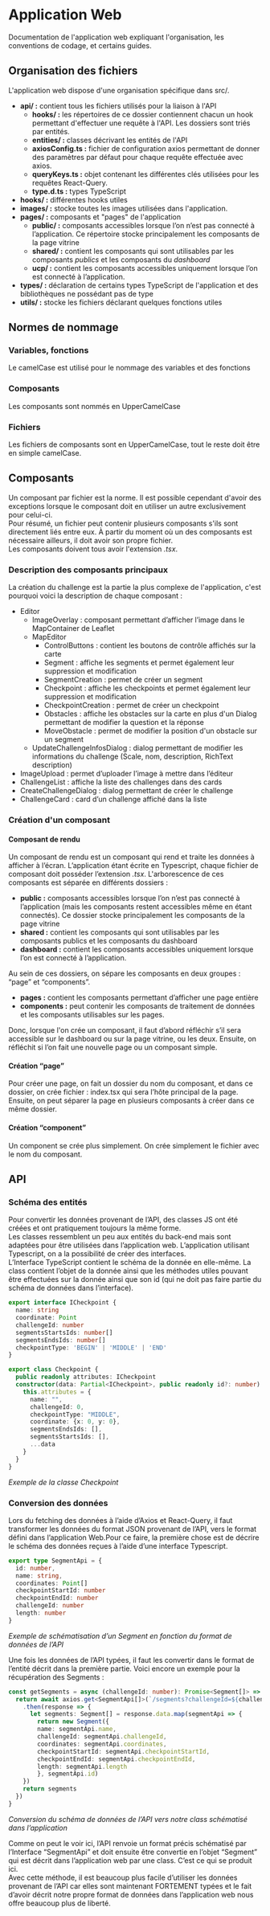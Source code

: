 # Application Web
Documentation de l'application web expliquant l'organisation, les conventions de codage, et certains guides.

## Organisation des fichiers
L'application web dispose d'une organisation spécifique dans src/.
* **api/ :** contient tous les fichiers utilisés pour la liaison à l'API
  * **hooks/ :** les répertoires de ce dossier contiennent chacun un hook permettant d'effectuer une requête à l'API.
Les dossiers sont triés par entités.
  * **entities/ :** classes décrivant les entités de l'API
  * **axiosConfig.ts :** fichier de configuration axios permettant de donner des paramètres par défaut pour chaque requête effectuée avec axios.
  * **queryKeys.ts :** objet contenant les différentes clés utilisées pour les requêtes React-Query.
  * **type.d.ts :** types TypeScript
* **hooks/ :** différentes hooks utiles
* **images/ :** stocke toutes les images utilisées dans l'application.
* **pages/ :** composants et "pages" de l'application
  * **public/ :** composants accessibles lorsque l’on n’est pas connecté à l’application. Ce répertoire stocke
    principalement les composants de la page vitrine
  * **shared/ :** contient les composants qui sont utilisables par les composants *publics* et
    les composants du *dashboard*
  * **ucp/ :** contient les composants accessibles uniquement lorsque l’on est
    connecté à l’application.
* **types/ :** déclaration de certains types TypeScript de l'application et des bibliothèques ne possédant pas de type
* **utils/ :** stocke les fichiers déclarant quelques fonctions utiles

## Normes de nommage
### Variables, fonctions
Le camelCase est utilisé pour le nommage des variables et des fonctions

### Composants
Les composants sont nommés en UpperCamelCase

### Fichiers
Les fichiers de composants sont en UpperCamelCase, tout le reste doit être en simple camelCase.

## Composants
Un composant par fichier est la norme. Il est possible cependant d'avoir des exceptions lorsque le composant doit en utiliser un autre exclusivement pour celui-ci.  
Pour résumé, un fichier peut contenir plusieurs composants s'ils sont directement liés entre eux. À partir du moment où un des composants est nécessaire ailleurs, il doit avoir son propre fichier.  
Les composants doivent tous avoir l'extension *.tsx*.

### Description des composants principaux

La création du challenge est la partie la plus complexe de l'application, c'est pourquoi voici la description de chaque composant :
* Editor
  * ImageOverlay : composant permettant d’afficher l’image dans le MapContainer de Leaflet
  * MapEditor
    * ControlButtons : contient les boutons de contrôle affichés sur la carte
    * Segment : affiche les segments et permet également leur suppression et modification
    * SegmentCreation : permet de créer un segment
    * Checkpoint : affiche les checkpoints et permet également leur suppression et modification
    * CheckpointCreation : permet de créer un checkpoint
    * Obstacles : affiche les obstacles sur la carte en plus d'un Dialog permettant de modifier la question et la réponse
    * MoveObstacle : permet de modifier la position d'un obstacle sur un segment
  * UpdateChallengeInfosDialog : dialog permettant de modifier les informations du challenge (Scale, nom, description, RichText description)
* ImageUpload : permet d’uploader l’image à mettre dans l’éditeur
* ChallengeList : affiche la liste des challenges dans des cards
* CreateChallengeDialog : dialog permettant de créer le challenge
* ChallengeCard : card d’un challenge affiché dans la liste

### Création d'un composant
#### Composant de rendu
Un composant de rendu est un composant qui rend et traite les données à afficher à l’écran.
L’application étant écrite en Typescript, chaque fichier de composant doit posséder
l’extension *.tsx*.
L'arborescence de ces composants est séparée en différents dossiers :
* **public :** composants accessibles lorsque l’on n’est pas connecté à l’application (mais
les composants restent accessibles même en étant connectés). Ce dossier stocke
principalement les composants de la page vitrine
* **shared :** contient les composants qui sont utilisables par les composants publics et
les composants du dashboard
* **dashboard :** contient les composants accessibles uniquement lorsque l’on est
connecté à l’application.  
  
Au sein de ces dossiers, on sépare les composants en deux groupes : “page” et
“components”.
* **pages :** contient les composants permettant d’afficher une page entière
* **components :** peut contenir les composants de traitement de données et les
composants utilisables sur les pages.
  
Donc, lorsque l'on crée un composant, il faut d’abord réfléchir s’il sera accessible sur le
dashboard ou sur la page vitrine, ou les deux. Ensuite, on réfléchit si l’on fait une nouvelle
page ou un composant simple.

#### Création “page”
Pour créer une page, on fait un dossier du nom du composant, et dans ce dossier, on crée
fichier : index.tsx qui sera l’hôte principal de la page.
Ensuite, on peut séparer la page en plusieurs composants à créer dans ce même dossier.

#### Création “component”
Un component se crée plus simplement. On crée simplement le fichier avec le nom du
composant.

## API
### Schéma des entités
Pour convertir les données provenant de l’API, des classes JS ont été créées et ont
pratiquement toujours la même forme.  
Les classes ressemblent un peu aux entités du back-end mais sont adaptées pour être
utilisées dans l’application web. L’application utilisant Typescript, on a la possibilité de créer
des interfaces.  
L’Interface TypeScript contient le schéma de la donnée en elle-même.
La class contient l’objet de la donnée ainsi que les méthodes utiles pouvant être effectuées
sur la donnée ainsi que son id (qui ne doit pas faire partie du schéma de données dans
l’interface).  

```typescript
export interface ICheckpoint {
  name: string
  coordinate: Point
  challengeId: number
  segmentsStartsIds: number[]
  segmentsEndsIds: number[]
  checkpointType: 'BEGIN' | 'MIDDLE' | 'END'
}

export class Checkpoint {
  public readonly attributes: ICheckpoint
  constructor(data: Partial<ICheckpoint>, public readonly id?: number) {
    this.attributes = {
      name: "",
      challengeId: 0,
      checkpointType: "MIDDLE",
      coordinate: {x: 0, y: 0},
      segmentsEndsIds: [],
      segmentsStartsIds: [],
      ...data
    }
  }
}
```
*Exemple de la classe Checkpoint</p>*

### Conversion des données
Lors du fetching des données à l’aide d’Axios et React-Query, il faut transformer les
données du format JSON provenant de l’API, vers le format défini dans l’application Web.Pour ce faire, la première chose est de décrire le schéma des données reçues à l’aide d’une
interface Typescript.

```typescript
export type SegmentApi = {
  id: number,
  name: string,
  coordinates: Point[]
  checkpointStartId: number
  checkpointEndId: number
  challengeId: number
  length: number
}
```
*Exemple de schématisation d’un Segment en fonction du format de données de l’API*

Une fois les données de l’API typées, il faut les convertir dans le format de l’entité décrit
dans la première partie. Voici encore un exemple pour la récupération des Segments :

```typescript
const getSegments = async (challengeId: number): Promise<Segment[]> => {
  return await axios.get<SegmentApi[]>(`/segments?challengeId=${challengeId}`,)
    .then(response => {
      let segments: Segment[] = response.data.map(segmentApi => {
        return new Segment({
        name: segmentApi.name,
        challengeId: segmentApi.challengeId,
        coordinates: segmentApi.coordinates,
        checkpointStartId: segmentApi.checkpointStartId,
        checkpointEndId: segmentApi.checkpointEndId,
        length: segmentApi.length
        }, segmentApi.id)
    })
    return segments
  })
}
```
*Conversion du schéma de données de l’API vers notre class schématisé dans l’application*

Comme on peut le voir ici, l’API renvoie un format précis schématisé par l’Interface
“SegmentApi” et doit ensuite être convertie en l’objet “Segment” qui est décrit dans
l’application web par une class. C’est ce qui se produit ici.  
Avec cette méthode, il est beaucoup plus facile d’utiliser les données provenant de l’API car
elles sont maintenant FORTEMENT typées et le fait d’avoir décrit notre propre format de
données dans l’application web nous offre beaucoup plus de liberté.